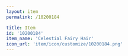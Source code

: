 ```yaml
---
layout: item
permalink: /10200184

title: Item
id: '10200184'
item_name: 'Celestial Fairy Hair'
icon_url: 'item/icon/customize/10200184.png'
---
```

